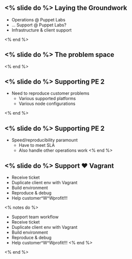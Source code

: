 <% slide do %>
Laying the Groundwork
---------------------

  * Operations @ Puppet Labs
  * ... Support @ Puppet Labs?
  * Infrastructure & client support

<% end %>

<% slide do %>
The problem space
-----------------
<% end %>

<% slide do %>
Supporting PE 2
---------------

  * Need to reproduce customer problems
    * Various supported platforms
    * Various node configurations

<% end %>

<% slide do %>
Supporting PE 2
---------------

  * Speed/reproducibility paramount
    * Have to meet SLA
    * Also handle other operations work
<% end %>

<% slide do %>
Support ♥ Vagrant
-----------------

  * Receive ticket
  * Duplicate client env with Vagrant
  * Build environment
  * Reproduce & debug
  * Help customer^W^Wprofit!!!

<% notes do %>
  * Support team workflow
  * Receive ticket
  * Duplicate client env with Vagrant
  * Build environment
  * Reproduce & debug
  * Help customer^W^Wprofit!!!
<% end %>

<% end %>
